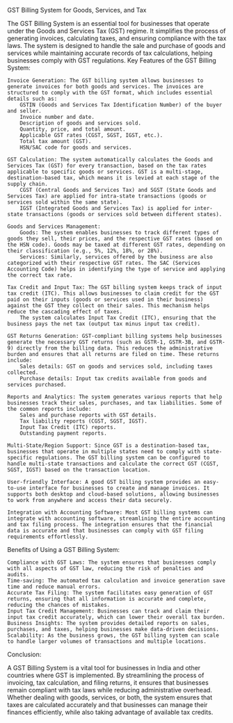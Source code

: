 GST Billing System for Goods, Services, and Tax

The GST Billing System is an essential tool for businesses that operate under the Goods and Services Tax (GST) regime. It simplifies the process of generating invoices, calculating taxes, and ensuring compliance with the tax laws. The system is designed to handle the sale and purchase of goods and services while maintaining accurate records of tax calculations, helping businesses comply with GST regulations.
Key Features of the GST Billing System:

    Invoice Generation: The GST billing system allows businesses to generate invoices for both goods and services. The invoices are structured to comply with the GST format, which includes essential details such as:
        GSTIN (Goods and Services Tax Identification Number) of the buyer and seller.
        Invoice number and date.
        Description of goods and services sold.
        Quantity, price, and total amount.
        Applicable GST rates (CGST, SGST, IGST, etc.).
        Total tax amount (GST).
        HSN/SAC code for goods and services.

    GST Calculation: The system automatically calculates the Goods and Services Tax (GST) for every transaction, based on the tax rates applicable to specific goods or services. GST is a multi-stage, destination-based tax, which means it is levied at each stage of the supply chain.
        CGST (Central Goods and Services Tax) and SGST (State Goods and Services Tax) are applied for intra-state transactions (goods or services sold within the same state).
        IGST (Integrated Goods and Services Tax) is applied for inter-state transactions (goods or services sold between different states).

    Goods and Services Management:
        Goods: The system enables businesses to track different types of goods they sell, their prices, and the respective GST rates (based on the HSN code). Goods may be taxed at different GST rates, depending on their classification (e.g., 5%, 12%, 18%, or 28%).
        Services: Similarly, services offered by the business are also categorized with their respective GST rates. The SAC (Services Accounting Code) helps in identifying the type of service and applying the correct tax rate.

    Tax Credit and Input Tax: The GST billing system keeps track of input tax credit (ITC). This allows businesses to claim credit for the GST paid on their inputs (goods or services used in their business) against the GST they collect on their sales. This mechanism helps reduce the cascading effect of taxes.
        The system calculates Input Tax Credit (ITC), ensuring that the business pays the net tax (output tax minus input tax credit).

    GST Returns Generation: GST-compliant billing systems help businesses generate the necessary GST returns (such as GSTR-1, GSTR-3B, and GSTR-9) directly from the billing data. This reduces the administrative burden and ensures that all returns are filed on time. These returns include:
        Sales details: GST on goods and services sold, including taxes collected.
        Purchase details: Input tax credits available from goods and services purchased.

    Reports and Analytics: The system generates various reports that help businesses track their sales, purchases, and tax liabilities. Some of the common reports include:
        Sales and purchase reports with GST details.
        Tax liability reports (CGST, SGST, IGST).
        Input Tax Credit (ITC) reports.
        Outstanding payment reports.

    Multi-State/Region Support: Since GST is a destination-based tax, businesses that operate in multiple states need to comply with state-specific regulations. The GST billing system can be configured to handle multi-state transactions and calculate the correct GST (CGST, SGST, IGST) based on the transaction location.

    User-friendly Interface: A good GST billing system provides an easy-to-use interface for businesses to create and manage invoices. It supports both desktop and cloud-based solutions, allowing businesses to work from anywhere and access their data securely.

    Integration with Accounting Software: Most GST billing systems can integrate with accounting software, streamlining the entire accounting and tax filing process. The integration ensures that the financial data is accurate and that businesses can comply with GST filing requirements effortlessly.

Benefits of Using a GST Billing System:

    Compliance with GST Laws: The system ensures that businesses comply with all aspects of GST law, reducing the risk of penalties and audits.
    Time-saving: The automated tax calculation and invoice generation save time and reduce manual errors.
    Accurate Tax Filing: The system facilitates easy generation of GST returns, ensuring that all information is accurate and complete, reducing the chances of mistakes.
    Input Tax Credit Management: Businesses can track and claim their input tax credit accurately, which can lower their overall tax burden.
    Business Insights: The system provides detailed reports on sales, purchases, and taxes, helping businesses make data-driven decisions.
    Scalability: As the business grows, the GST billing system can scale to handle larger volumes of transactions and multiple locations.

Conclusion:

A GST Billing System is a vital tool for businesses in India and other countries where GST is implemented. By streamlining the process of invoicing, tax calculation, and filing returns, it ensures that businesses remain compliant with tax laws while reducing administrative overhead. Whether dealing with goods, services, or both, the system ensures that taxes are calculated accurately and that businesses can manage their finances efficiently, while also taking advantage of available tax credits.
